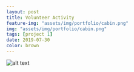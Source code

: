 ```yaml
---
layout: post
title: Volunteer Activity
feature-img: "assets/img/portfolio/cabin.png"
img: "assets/img/portfolio/cabin.png"
tags: [project 1]
date: 2019-07-30
color: brown
---
```


![alt text](https://github.com/aemooooon/app/blob/master/assets/img/p/014.png?raw=true "Volunteer Apply Mail")
